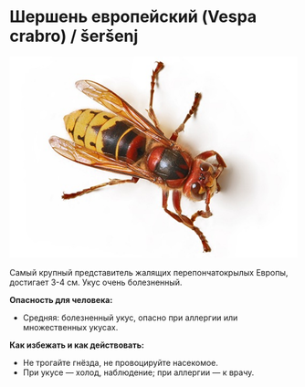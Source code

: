 # Шершень европейский (Vespa crabro) / šeršenj

![Шершень европейский](../images/Vespa_crabro.jpg)

Самый крупный представитель жалящих перепончатокрылых Европы, достигает 3-4 см. Укус очень болезненный.

**Опасность для человека:**
- Средняя: болезненный укус, опасно при аллергии или множественных укусах.

**Как избежать и как действовать:**
- Не трогайте гнёзда, не провоцируйте насекомое.
- При укусе — холод, наблюдение; при аллергии — к врачу.